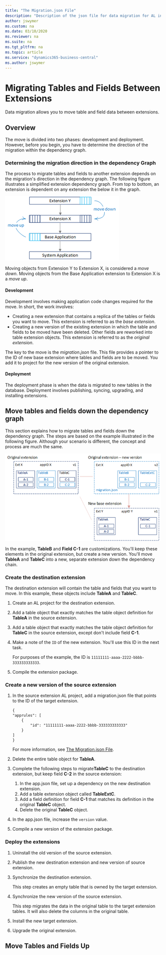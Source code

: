```yaml
---
title: "The Migration.json File"
description: "Description of the json file for data migration for AL in Business Central."
author: jswymer
ms.custom: na
ms.date: 03/10/2020
ms.reviewer: na
ms.suite: na
ms.tgt_pltfrm: na
ms.topic: article
ms.service: "dynamics365-business-central"
ms.author: jswymer
---
```

# Migrating Tables and Fields Between Extensions

Data migration allows you to move table and field data between extensions.

## Overview

The move is divided into two phases: development and deployment. However, before you begin, you have to determine the direction of the migration within the dependency graph.

### Determining the migration direction in the dependency Graph

The process to migrate tables and fields to another extension depends on the migration's direction in the dependency graph. The following figure illustrates a simplified extension dependency graph. From top to bottom, an extension is dependent on any extension the below it in the graph.

![Dependency graph](media/extension-dependency-graph.png "Dependency graph")  

Moving objects from Extension Y to Extension X, is considered a *move down*. Moving objects from the Base Application extension to Extension X is a *move up*.

#### Development

Development involves making application code changes required for the move. In short, the work involves:

- Creating a new extension that contains a replica of the tables or fields you want to move. This extension is referred to as the *base extension*.  
- Creating a new version of the existing extension in which the table and fields to be moved have been deleted. Other fields are reworked into table extension objects. This extension is referred to as the *original extension*.

The key to the move is the *migration.json* file. This file provides a pointer to the ID of new base extension where tables and fields are to be moved. You add it to project for the new version of the original extension.

#### Deployment

The deployment phase is when the data is migrated to new tables in the database. Deployment involves publishing, syncing, upgrading, and installing extensions.



<!--
## Move a table to another extension


![Move table](media/migrate-table.png "move table")  


### Create a new base extension

The base extension will contain the table and fields that you want to move.

1. Create an AL project for base objects.

2. Add a table object that exactly matches the table object in the original extension.

3. If you are moving selected fields only, delete all other fields from the table. 

4. Compile the first version of this extension.

    Make a note ot the appID of the target extension.

<!--
1. Create an extension for the base table object.
2. Copy the table object code from the original extension to the new extension.
3. In the original table object, delete he fields that I wanted in the table extension.
3. Noted the appId of the new extensions
4. Compiled the first version of this extension.
5. In the original extension, added a migration.json file that included the appId of the target extension:

    ```
    { 
    "apprules": [ 
        { 
            "id": "2f3b6c0a-fb6a-4289-ae8a-ded32a991059" 
        } 
    ] 
    } 
    ```
6. Set up a dependency on the new extension I made for the table object
7. Add a table extension object that extended the table in the new extension
8. Added a field to the table extension object that is identical to the field in the original table.
9. Deleted the original table object.
10. Compiled a new version of the extension
11. Published the target extension first, then the new version of original extension.
12. Uninstalled the old version of the original extension.
13. Synced the target extension. This created an empty table, owned by the target extension.
14. Synced the new version of the original extension. The migrated the data in the table to the target extension tables. The columns in the original table were deleted.
15. Installed the new target extension
16. Upgraded the original extension. Not really necessary in my case.

-->

## Move tables and fields down the dependency graph

This section explains how to migrate tables and fields down the dependency graph. The steps are based on the example illustrated in the following figure. Although your scenario is different, the concept and process are much the same.

![Data migration](media/data-migration-tables-fields.png "data migration") 

In the example, **TableB** and **Field C-1** are customizations. You'll keep these elements in the original extension, but create a new version. You'll move **TableA** and **TableC** into a new, separate extension down the dependency chain.

### Create the destination extension

The destination extension will contain the table and fields that you want to move. In this example, these objects include **TableA** and **TableC**.

1. Create an AL project for the destination extension.

2. Add a table object that exactly matches the table object definition for **TableA** in the source extension.

3. Add a table object that exactly matches the table object definition for **TableC** in the source extension, except don't include field **C-1**.

4. Make a note of the `ID` of the new extension. You'll use this ID in the next task.

    For purposes of the example, the ID is `11111111-aaaa-2222-bbbb-333333333333`.

5. Compile the extension package.

### Create a new version of the source extension

1. In the source extension AL project, add a migration.json file that points to the ID of the target extension.

    ```
    { 
    "apprules": [ 
        { 
            "id": "11111111-aaaa-2222-bbbb-333333333333"
        } 
    ] 
    } 
    ```

    For more information, see [The Migration.json File](devenv-migration-json-file.md).
2. Delete the entire table object for **TableA**.
3. Complete the following steps to migrate**TableC** to the destination extension, but keep field **C-2** in the source extension:  

    1. In the app.json file, set up a dependency on the new destination extension.
    2. Add a table extension object called **TableExtC**.
    3. Add a field definition for field **C-1** that matches its definition in the original **TableC** object.
    4. Delete the original **TableC** object.
4. In the app.json file, increase the `version` value.
5. Compile a new version of the extension package.

### Deploy the extensions

1. Uninstall the old version of the source extension.

2. Publish the new destination extension and new version of source extension.

3. Synchronize the destination extension.

    This step creates an empty table that is owned by the target extension.
4. Synchronize the new version of the source extension.

    This step migrates the data in the original table to the target extension tables. It will also delete the columns in the original table.
5. Install the new target extension.
6. Upgrade the original extension.

## Move Tables and Fields Up

<!--Move Up

1.Created a new extension with table definitions only, no code or pages. Called ExtZ.



>
## See Also

[JSON Files](devenv-json-files.md)  

